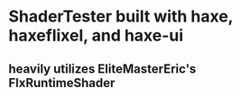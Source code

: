 # ShaderTester built with haxe, haxeflixel, and haxe-ui
## heavily utilizes EliteMasterEric's FlxRuntimeShader
